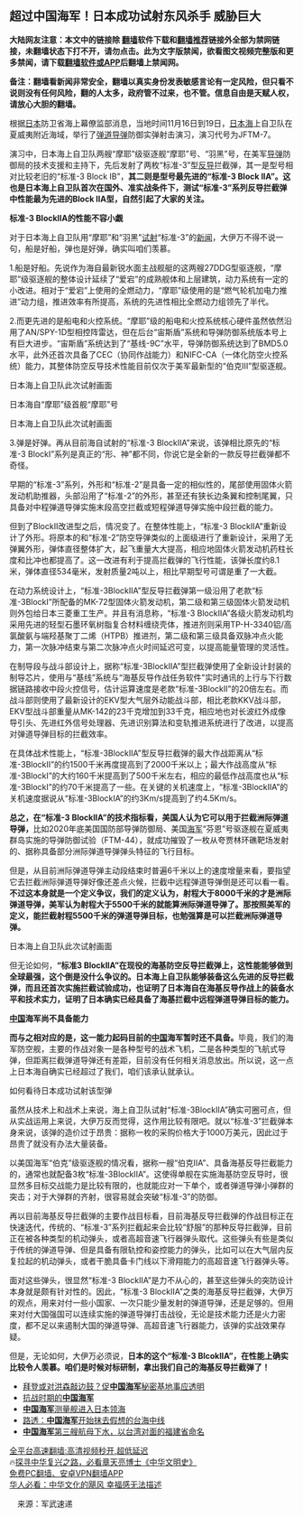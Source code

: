  <!-- 面包屑导航 --> <h2>超过中国海军！日本成功试射东风杀手 威胁巨大</h2> <p class="notice"><b>大陆网友注意：本文中的链接除 <a href="https://github.com/bannedbook/fanqiang" >翻墙</a>软件下载和<a href="https://github.com/killgcd/justmysocks/blob/master/README.md">翻墙推荐</a>链接外全部为禁网链接，未翻墙状态下打不开，请勿点击。此为文字版禁闻，欲看图文视频完整版和更多禁闻，请下载<a href="https://github.com/bannedbook/fanqiang">翻墙软件或APP</a>后翻墙上禁闻网。</p><p>备注：翻墙看新闻非常安全，翻墙以真实身份发表敏感言论有一定风险，但只看不说则没有任何风险，翻的人太多，政府管不过来，也不管。信息自由是天赋人权，请放心大胆的翻墙。</b></p>  <div class="entry"> <p id="conimg">根据<a href="https://www.bannedbook.org/bnews/tag/%e6%97%a5%e6%9c%ac/" class="st_tag internal_tag" rel="tag" title="标签 日本 下的日志">日本</a>防卫省海上幕僚监部消息，当地时间11月16日到19日，<a href="https://www.bannedbook.org/bnews/tag/%E6%97%A5%E6%9C%AC%E6%B5%B7/" class="st_tag internal_tag" rel="tag" title="标签 日本海 下的日志">日本海</a>上自卫队在夏威夷附近海域，举行了<a href="https://www.bannedbook.org/bnews/tag/%E5%BC%B9%E9%81%93%E5%AF%BC%E5%BC%B9/" class="st_tag internal_tag" rel="tag" title="标签 弹道导弹 下的日志">弹道导弹</a>防御实弹射击演习，演习代号为JFTM-7。</p> <p>演习中，日本海上自卫队两艘“摩耶”级驱逐舰“摩耶”号、“羽黑”号，在美军<a href="https://www.bannedbook.org/bnews/tag/%e5%af%bc%e5%bc%b9/" class="st_tag internal_tag" rel="tag" title="标签 导弹 下的日志">导弹</a>防御局的技术支援和主持下，先后发射了两枚“标准-3”型<a href="https://www.bannedbook.org/bnews/tag/%E5%8F%8D%E5%AF%BC/" class="st_tag internal_tag" rel="tag" title="标签 反导 下的日志">反导</a>拦截弹，其一是型号相对比较老旧的“标准-3 Block IB”，<strong>其二则是型号最先进的“标准-3 Block IIA”。这也是日本海上自卫队首次在国外、准实战条件下，测试“标准-3”系列反导拦截弹中性能最为先进的Block IIA型，自然引起了大家的关注。</strong></p> <p><strong>标准-3 BlockIIA的性能不容小觑</strong></p> <p>对于日本海上自卫队用“摩耶”和“羽黑”<a href="https://www.bannedbook.org/bnews/tag/%E8%AF%95%E5%B0%84/" class="st_tag internal_tag" rel="tag" title="标签 试射 下的日志">试射</a>“标准-3”的<span class='wp_keywordlink_affiliate'><a href="https://www.bannedbook.org/" title="新闻">新闻</a></span>，大伊万不得不说一句，船是好船，弹也是好弹，确实叫咱们羡慕。</p> <p>1.船是好船。先说作为海自最新锐水面主战舰艇的这两艘27DDG型驱逐舰，“摩耶”级驱逐舰的整体设计延续了“爱宕”的成熟舰体和上层建筑，动力系统有一定的小改进。相对于“爱宕”上使用的全燃动力，“摩耶”级使用的是“燃气轮机加电力推进”动力组，推进效率有所提高，系统的先进性相比全燃动力组领先了半代。</p> <p>2.而更先进的是船电和火控系统。“摩耶”级的船电和火控系统核心硬件虽然依然沿用了AN/SPY-1D型相控阵雷达，但在后台“宙斯盾”系统和导弹防御系统版本号上有巨大进步。“宙斯盾”系统达到了“基线-9C”水平，导弹防御系统达到了BMD5.0水平，此外还首次具备了CEC（协同作战能力）和NIFC-CA（一体化防空火控系统）能力，其整体防空反导技术性能目前仅次于美军最新型的“伯克III”型驱逐舰。</p> <p>日本海上自卫队此次试射画面</p>  <p>日本海自“摩耶”级首舰“摩耶”号</p> <p>日本海上自卫队此次试射画面</p> <p>3.弹是好弹。再从目前海自试射的“标准-3 BlockIIA”来说，该弹相比原先的“标准-3 BlockI”系列是真正的“形、神”都不同，你说它是全新的一款反导拦截弹都不奇怪。</p> <p>早期的“标准-3”系列，外形和“标准-2”是具备一定的相似性的，尾部使用固体火箭发动机助推器，头部沿用了“标准-2”的外形，甚至还有狭长边条翼和控制尾翼，只具备对中程弹道导弹实施末段高空拦截或短程弹道导弹实施中段拦截的能力。</p> <p>但到了BlockII改进型之后，情况变了。在整体性能上，“标准-3 BlockIIA”重新设计了外形。将原本的和“标准-2”防空导弹类似的上面级进行了重新设计，采用了无弹翼外形，弹体直径整体扩大，起飞重量大大提高，相应地固体火箭发动机药柱长度和比冲也都提高了。这一改进有利于提高拦截弹的飞行性能，该弹长度约8.1米，弹体直径534毫米，发射质量2吨以上，相比早期型号可谓是重了一大截。</p> <p>在动力系统设计上，“标准-3BlockIIA”型反导拦截弹第一级沿用了老款“标准-3BlockI”所配备的MK-72型固体火箭发动机，第二级和第三级固体火箭发动机则外包给日本三菱重工生产。并且有消息称，“标准-3 BlockIIA”各级火箭发动机均采用先进的轻型石墨环氧树脂复合材料缠绕壳体，推进剂则采用TP-H-3340铝/高氯酸氨与端羟基聚丁二烯（HTPB）推进剂，第二级和第三级具备双脉冲点火能力，第一次脉冲结束与第二次脉冲点火时间延迟可变，以提高能量管理的灵活性。</p> <p>在制导段与战斗部设计上，据称“标准-3BlockIIA”型拦截弹使用了全新设计封装的制导芯片，使用与“基线”系统与“海基反导作战任务软件”实时通讯的上行与下行数据链路接收中段火控信号，估计运算速度是老款“标准-3BlockII”的20倍左右。而战斗部则使用了最新设计的EKV型大气层外动能战斗部，相比老款KKV战斗部，EKV型战斗部重量从MK-142的23千克增加到33千克，相应地也对长波红外成像导引头、先进红外信号处理器、先进识别算法和变轨推进系统进行了改进，以提高对弹道导弹目标的拦截效率。</p>  <p>在具体战术性能上，“标准-3BlockIIA”型反导拦截弹的最大作战距离从“标准-3BlockII”的约1500千米再度提高到了2000千米以上；最大作战高度从“标准-3BlockI”的大约160千米提高到了500千米左右，相应的最低作战高度也从“标准-3BlockI”的约70千米提高了一些。在关键的关机速度上，“标准-3BlockIIA”的关机速度据说从“标准-3BlockIA”的约3Km/s提高到了约4.5Km/s。</p> <p><strong>总之，在“标准-3 BlockIIA”的技术指标看，美国人认为它可以用于拦截洲际弹道导弹，</strong>比如2020年底美国国防部导弹防御局、美国<a href="https://www.bannedbook.org/bnews/tag/%e6%b5%b7%e5%86%9b/" class="st_tag internal_tag" rel="tag" title="标签 海军 下的日志">海军</a>“芬恩”号驱逐舰在夏威夷群岛实施的导弹防御试验（FTM-44），就成功摧毁了一枚从夸贾林环礁靶场发射的、据称具备部分洲际弹道导弹弹头特征的飞行目标。</p> <p>但是，从目前洲际弹道导弹主动段结束时普遍6千米以上的速度增量来看，要指望它去拦截洲际弹道导弹好像还差点火候，拦截中远程弹道导弹倒是还可以看一看。<strong>不过这本身就是一个定义争议，我们的定义认为，射程大于8000千米的才是洲际弹道导弹，美军认为射程大于5500千米的就能算洲际弹道导弹了。那按照美军的定义，能拦截射程5500千米的弹道导弹目标，也勉强算是可以拦截洲际弹道导弹。</strong></p> <p>日本海上自卫队此次试射画面</p> <p>但无论如何，<strong>“标准3 BlockIIA”在现役的海基防空反导拦截弹上，这性能能够做到全球最强，这个倒是没什么争议的。日本海上自卫队能够装备这么先进的反导拦截弹，而且还首次实施拦截试验成功，也证明了日本海自在海基反导作战上的装备水平和技术实力，证明了日本确实已经具备了海基拦截中远程弹道导弹目标的能力。</strong></p> <p><strong><span class='wp_keywordlink_affiliate'><a href="https://www.bannedbook.org/" title="中国" target="_blank">中国</a></span>海军尚不具备能力</strong></p> <p><strong>而与之相对应的是，这一能力起码目前的<a href="https://www.bannedbook.org/bnews/tag/%E4%B8%AD%E5%9B%BD/" class="st_tag internal_tag" rel="tag" title="标签 中国 下的日志">中国</a>海军暂时还不具备。</strong>毕竟，我们的海军防空舰，主要的作战对象一是各种型号的战术飞机，二是各种类型的飞航式导弹，但距离拦截弹道导弹还有差距，目前没有任何相关消息放出。所以说，这一点上日本海自确实已经超过了我们，咱们该承认就承认。</p>  <p>如何看待日本成功试射该型弹</p> <p>虽然从技术上和战术上来说，海上自卫队试射“标准-3BlockIIA”确实可圈可点，但从实战运用上来说，大伊万反而觉得，这作用比较有限吧。就以“标准-3”拦截弹本身来说，该弹的造价过于昂贵：据称一枚的采购价格大于1000万美元，因此过于昂贵了就没有办法大量装备。</p> <p>以美国海军“伯克”级驱逐舰的情况看，据称一艘“伯克IIA”、具备海基反导拦截能力的，通常也就配备3枚“标准-3BlockIIA”。这使得单舰在实施海基防空反导时，很显然多目标交战能力是比较有限的，也就能应对一下单个，或者弹道导弹小弹群的突击；对于大弹群的齐射，很容易就会突破“标准-3”的防御。</p> <p>再以目前海基反导拦截弹的主要作战目标看，目前海基反导拦截弹的作战目标正在快速迭代，传统的、“标准-3”系列拦截起来会比较“舒服”的那种反导拦截弹，目前正在被各种类型的机动弹头，或者高超音速飞行器弹头取代。这些弹头有些是类似于传统的弹道导弹、但是具备有限轨控和姿控能力的弹头，比如可以在大气层内反复拉起的机动弹头，或者干脆具备卡门线以下滑翔能力的高超音速飞行器弹头等。</p> <p>面对这些弹头，很显然“标准-3 BlockIIA”是力不从心的，甚至这些弹头的突防设计本身就是颇有针对性的。因此，“标准-3 BlockIIA”之类的海基反导拦截弹，大伊万的观点，用来对付一些小国家、一次只能少量发射的弹道导弹，还是足够的。但用来对付大国强国可以连续实施的弹道导弹打击战役，无论是技术能力还是火力密度，都不足以来遏制大国的弹道导弹、高超音速飞行器能力，该弹的实战效果存疑。</p> <p>但是，无论如何，大伊万必须说，<strong>日本的这个“标准-3 BlcokIIA”，在性能上确实比较令人羡慕。咱们是时候对标研制，拿出我们自己的海基反导拦截弹了！</strong></p> <!--<div id="taboola-mid-1"></div>--><ul class='op-related-articles' title='相关阅读'> <li><a href='https://www.bannedbook.org/bnews/worldnews/usa/20221113/1810473.html' target='_blank'>拜登或对洪森敲边鼓？促<b>中国海军</b>秘密基地事应透明</a></li> <li><a href='https://www.bannedbook.org/bnews/lifebaike/20221112/1810179.html' target='_blank'>抗战时期的<b>中国海军</b></a></li> <li><a href='https://www.bannedbook.org/bnews/headline/20220915/1785013.html' target='_blank'><b>中国海军</b>测量舰进入日本领海</a></li> <li><a href='https://www.bannedbook.org/bnews/headline/20220826/1776726.html' target='_blank'>路透：<b>中国海军</b>开始抹去假想的台海中线</a></li> <li><a href='https://www.bannedbook.org/bnews/headline/20220617/1746901.html' target='_blank'><b>中国海军</b>第三艘航母下水，以台湾对面的福建省命名</a></li> </ul> <p class="texttj"> <a href="https://github.com/bannedbook/fanqiang/wiki/V2ray%E6%9C%BA%E5%9C%BA" target="_blank">全平台高速翻墙:高清视频秒开,超低延迟</a><br/> 🔥<a href="https://www.bannedbook.org/bnews/comments/20220808/1768773.html" target="_blank">探寻中华复兴之路，必看章天亮博士《中华文明史》</a><br/> <a href="https://github.com/bannedbook/fanqiang/wiki/%E7%A6%81%E9%97%BB%E7%BD%91%E5%AE%89%E5%8D%93%E7%BF%BB%E5%A2%99%E6%96%B0%E9%97%BBAPP" target="_blank">免费PC翻墙、安卓VPN翻墙APP</a><br/> <a href="https://www.bannedbook.org/bnews/comments/20220220/1694796.html" target="_blank">华人必看：中华文化的飓风 幸福感无法描述</a><br/> </p> <p class="src-info">　来源：军武速递 </p><a name='sharetosocial'></a> <div style="margin-bottom:5px;padding-bottom:5px;clear:both"> <div id="archive-pix-1" class="banner-ads"> <!-- AuctionX Display platform tag START --> <div id="27602x728x90x621x_ADSLOT1" clicktrack="%%CLICK_URL_ESC%%"></div>  <!-- AuctionX Display platform tag END --> </div> <div id="archive-pix-2" class="banner-ads"> <!-- AuctionX Display platform tag START --> <div id="27556x300x250x621x_ADSLOT1" clicktrack="%%CLICK_URL_ESC%%" style="margin:0 auto;text-align:center"></div>  <!-- AuctionX Display platform tag END --> </div> </div>  <div id="archive-pix-1" class="banner-ads"> <!-- AuctionX Display platform tag START --> <div id="27603x728x90x621x_ADSLOT1" clicktrack="%%CLICK_URL_ESC%%"></div>  <!-- AuctionX Display platform tag END --> </div> </div><!--END ENTRY--> 
